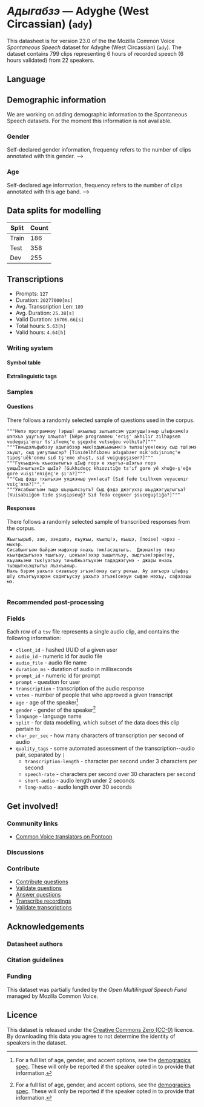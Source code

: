 # *Адыгабзэ* &mdash; Adyghe (West Circassian) (`ady`)
This datasheet is for version 23.0 of the the Mozilla Common Voice *Spontaneous Speech* dataset 
for Adyghe (West Circassian) (`ady`). The dataset contains 799 clips representing 6 hours of recorded
speech (6 hours validated) from 22 speakers.

## Language
<!-- {{LANGUAGE_DESCRIPTION}} -->
<!-- Provide a brief (1-2 paragraph) description of your language -->

## Demographic information
We are working on adding demographic information to the Spontaneous Speech datasets. For the moment this information
is not available.



<!--
The dataset includes the following distribution of age and gender.
<!-- You can get a lot of the information in this section from https://analyzer.cv-toolbox.web.tr/browse -->

### Gender
Self-declared gender information, frequency refers to the number of clips annotated with this gender.
-->



<!--
<!-- {{GENDER_TABLE}} -->
<!-- @ AUTOMATICALLY GENERATED @ -->
<!-- | Gender | Frequency |
|--------|-----------|
| male, masculine | ? |
| undeclared | ? |
| female, feminine | ? | -->

### Age
Self-declared age information, frequency refers to the number of clips annotated with this age band.
-->
<!-- {{AGE_TABLE}} -->
<!-- @ AUTOMATICALLY GENERATED @ -->
<!-- | Age band | Frequency |
|----------|-----------|
| teens | ? |
| twenties | ? |
| thirties | ? |
| fourties | ? |
| fifties | ? |
   ...if other age ranges are present in your data, add rows... -->

## Data splits for modelling



 | Split | Count |
|-|-|
| Train | 186 |
| Test | 358 |
| Dev | 255 |

<!-- @ AUTOMATICALLY GENERATED @ -->

## Transcriptions

* Prompts: `127`
* Duration: `20277000[ms]`
* Avg. Transcription Len: `189`
* Avg. Duration: `25.38[s]`
* Valid Duration: `16706.66[s]`
* Total hours: `5.63[h]`
* Valid hours: `4.64[h]`

<!-- {{TRANSCRIPTIONS_DESCRIPTION}} -->
<!-- A description of the transcription system used -->

### Writing system
<!-- {{WRITING_SYSTEM_DESCRIPTION}} -->
<!-- @ OPTIONAL @ -->
<!-- A description of the writing system (or writing systems) used in the text corpus -->

#### Symbol table
<!-- {{ALPHABET_TABLE}} -->
<!-- @ OPTIONAL @ -->
<!-- If the writing system is alphabetic, you can include the valid alphabet here -->

#### Extralinguistic tags

### Samples

#### Questions
There follows a randomly selected sample of questions used in the corpus.

```
"""Непэ программэу ӏэрышӏ акъылыр зылъапсэм удэгущыӏэныр цӏыфхэмкӏэ шэпхъэ уцугъэу олъыта? [Nêpe programmeu 'erış' akhılır zılhapsem vudeguşı'enır ts'ıfxemç'e şşepxhe vutsuğeu volhıta?]"""
"""Тиныдэлъфыбзэу адыгабзэр мыкӏодыжьынымкӏэ тыпэшӏуекӏонэу сыд тшӏэмэ хъущт, сыд уигупшысэр? [Tinıdelhfıbzeu adıgabzer mık'odıjınımç'e tıpeş'uêk'oneu sıd tş'eme xhuşt, sıd vuigupşşıser?]"""
"""Гукъыдэчъ къыозытыгъэ цӀыф горэ е хъугъэ-шӀэгъэ горэ уищыӀэныгъэкӀэ щыӀа? [Gukhıdeçç khıozıtığe ts'ıf gore yê xhuğe-ş'eğe gore vuişı'enığeç'e şı'a?]"""
"""Сыд фэдэ тхылъхэм уяджэныр уикӏаса? [Sıd fede txılhxem vuyacenır vuiç'asa?]"","
"""Уисабыигъом тыдэ шъущыпсэугъ? Сыд фэда джэгухэр шъуджэгущтыгъа? [Vuisabıiğom tıde şsuşıpseuğ? Sıd feda ceguxer şsuceguştığa?]"""
```

<!-- {{QUESTIONS_SAMPLE}} -->

#### Responses
There follows a randomly selected sample of transcribed responses from the corpus.

```
Жъыгъырыб, зае, зэндалэ, къужъы, къыпцӏэ, къыцэ, [noise] чэрэз - мыхэр.
Сисабыигъом байрам мафэхэр янахь тикӏасэщтыгъ.  Джэнакӏэу тянэ къытфидыгъэхэ тщыгъэу, цокъакӏэхэр зыщытлъэу, зыдгъэкӏэракӏэу, къуажьэми тыкӏуагъэу тиныбжьэгъухэм тадэджэгумэ - джары янахь тызщытхъэщтыгъэ лъэхъаныр.
Нахь бэрэм уахътэ сизакъоу згъэкӏонэу сыгу рехьы. Ау загъорэ цӏыфэу шӏу слъэгъухэрэм садигъусэу уахътэ згъэкӏонэуи сыфае мэхъу, сафэзэщы мэ.


```

<!-- {{TRANSCRIPTIONS_SAMPLE}} -->

### Recommended post-processing
<!-- {{RECOMMENDED_POSTPROCESSING_DESCRIPTION}} -->
<!-- @ OPTIONAL @ -->
<!-- What should people do before they use the data, for example Unicode normalisation or normalisation of extralinguistic tags -->

### Fields
Each row of a `tsv` file represents a single audio clip, and contains the following information:

* `client_id` - hashed UUID of a given user
* `audio_id` - numeric id for audio file
* `audio_file` - audio file name
* `duration_ms` - duration of audio in milliseconds
* `prompt_id` - numeric id for prompt
* `prompt` - question for user
* `transcription` - transcription of the audio response
* `votes` - number of people that who approved a given transcript
* `age` - age of the speaker[^1]
* `gender` - gender of the speaker[^1]
* `language` - language name
* `split` - for data modelling, which subset of the data does this clip pertain to
* `char_per_sec` - how many characters of transcription per second of audio
* `quality_tags` - some automated assessment of the transcription--audio pair, separated by `|`
   * `transcription-length` - character per second under 3 characters per second
   * `speech-rate` - characters per second over 30 characters per second
   * `short-audio` - audio length under 2 seconds
   * `long-audio` - audio length over 30 seconds

#### 
[^1]: For a full list of age, gender, and accent options, see the
[demograpics
spec](https://github.com/common-voice/common-voice/blob/main/web/src/stores/demographics.ts). These
will only be reported if the speaker opted in to provide that
information.

## Get involved!

### Community links

* [Common Voice translators on Pontoon](https://pontoon.mozilla.org/ady/common-voice/contributors/)

<!-- {{COMMUNITY_LINKS_LIST}} -->
<!-- @ OPTIONAL @ -->
<!-- Links to community chats / fora -->

### Discussions
<!-- {{DISCUSSION_LINKS_LIST}} -->
<!-- @ OPTIONAL @ -->
<!-- Any links to discussions, for example on Discourse or other fora or blogs can be included here -->

### Contribute
* [Contribute questions](https://commonvoice.mozilla.org/spontaneous-speech/beta/question)
* [Validate questions](https://commonvoice.mozilla.org/spontaneous-speech/beta/validate)
* [Answer questions](https://commonvoice.mozilla.org/spontaneous-speech/beta/prompts)
* [Transcribe recordings](https://commonvoice.mozilla.org/spontaneous-speech/beta/transcribe)
* [Validate transcriptions](https://commonvoice.mozilla.org/spontaneous-speech/beta/check-transcript)
<!-- {{CONTRIBUTE_LINKS_LIST}} -->
<!-- Here you can include links for how to contribute to the dataset -->

## Acknowledgements

### Datasheet authors
<!-- {{DATASHEET_AUTHORS_LIST}} -->
<!-- A list in the format of: Your Name <email@email.com> -->

### Citation guidelines
<!-- {{CITATION_DESCRIPTION}} -->
<!-- @ OPTIONAL @ -->
<!-- If you published a paper and would like people to cite it, you can include the BiBTeX here -->

### Funding

This dataset was partially funded by the *Open Multilingual Speech Fund* managed by Mozilla Common Voice.
<!-- {{FUNDING_DESCRIPTION}} -->
<!-- @ OPTIONAL @ -->
<!-- If you received any funding, you can include the acknowledgement here -->

## Licence
This dataset is released under the [Creative Commons Zero (CC-0)](https://creativecommons.org/public-domain/cc0/) licence. By downloading this data
you agree to not determine the identity of speakers in the dataset.